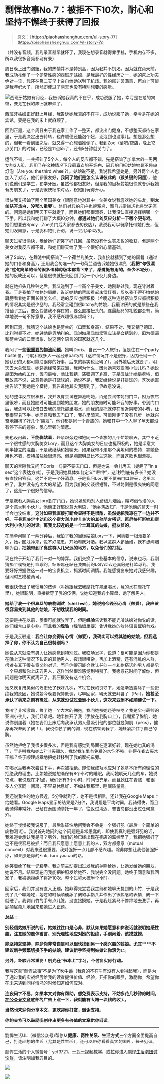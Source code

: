 # 剽悍故事No.7：被拒不下10次，耐心和坚持不懈终于获得了回报

> 原文：[https://piaohanshenghuo.com/ul-story-7/](https://piaohanshenghuo.com/ul-story-7/)

（并没有音频，我的录音器早就坏了，我现在想录音就得靠手机，手机内存不多，所以我很多音频都没有录）

周日晚上出门泡妞，我的热情并不是特别高，因为我并不饥渴。因为就在两天前，我成功推倒了一个非常性感的西班牙姑娘，是我最好的性经历之一，她的床上功夫绝对一流，我还在第二天早上亲自给她送到了机场。我的屌非常满意，再加上可能是我年纪大了，所以即使过了两天也没有特别想要的感觉。

![西班牙姑娘有月经，我告诉她我真的不在乎，成功说服了她，幸亏是在她的宾馆，要是在我的床上就麻烦了。](img/68545321e18fa3098dfe70a78a6f4a6b.png)



西班牙姑娘正好赶上月经，我告诉她我真的不在乎，成功说服了她，幸亏是在她的宾馆，要是在我的床上就麻烦了。

回到正题，这个周日由于我在家工作了一整天，都没出门健身，不想整天都待在家里，于是我决定出去转转，也许顺便还能泡个妞，没泡到也没事儿。想是那么想的，但我一看到妞之后，就又得一心想着推倒了。我到Zoe（酒吧/夜店，晚上12点关门）的时候，已经是11点55了，还有5分钟就关门了。

运气不错，一共搭讪了5个人，每个人的反应都不错。先是搭讪了加拿大的一男两女的3人组，我用了在这种情况下我最喜欢的开场白，问我的目标姑娘她是不是电灯泡（Are you the third wheel?）。姑娘说不是，我说我希望她是。另外两个人也加入了对话，他们都很友好，**我问了她们是怎么认识彼此的（很关键的问题）**，他们说他们是学生，在学牙医。虽然他都很友好，但是我的目标姑娘很快就告诉我她有男朋友了，于是我很快结束对话，祝他们玩得开心。

很快我又搭讪了两个英国美女（很随意地对其中一位美女说我喜欢她的头发，**别太纠结开场白，没那么重要**）。她们对我的反应也很积极，而且非常碰巧也是学牙医的。问题是她们明天下午就走了，而且她们都很漂亮，让我没法直接选择朝哪一个下手。所以我和她们聊了大概10分钟，**想通过她们的反应分析一下哪个更有戏**。她们想要去Spicy（Zoe关门后大家都去的夜店），我说我可以骑摩托带她们去，但她们没同意，于是我和她们告别，说一会儿Spicy见。

聊天过程很愉快，我给她们逗笑了好几回，虽然没有什么实质性的收获，但是两个美女对我反应都不错，和她们聊天给了我一个很好的心情基础。

进了Spicy，在舞池中间搭讪了一个荷兰的美女，我直接就猜到了她的国籍（通过她的口音和身高），还用我会的唯一的一句荷兰语告诉她她很漂亮（**我把“你很漂亮”这句简单的话的很多语种的版本都背下来了，感觉挺有用的，至少不减分**），她的反映还可以，但是很快就扭头回到了另一个小伙儿身边。

就在她扭头几秒钟之后，我又碰到了一个高个子美女，她刚路过我，现在背对着我。于是我拍了拍她的肩膀，告诉她她的背影看起来很好看，所以我不得不拍她的肩膀看看她正面长得怎么样。她的反应也很积极（今晚这种连续搭讪反应都很积极的情况其实是很少见的，我经常会碰到很bitchy的姑娘，我最讨厌的就是那些在我搭讪了之后，要么假装我不存在的，要么直接扭头的。连最起码的礼貌都没有，简单地说一句不好意思，我不感兴趣很麻烦吗？）。

回到正题，我猜这个姑娘也是荷兰的（口音和身高），结果不对，我又猜了德国、比利时都不对，她说她是奥地利的。我说如果我继续猜应该是会猜到的，因为德语和荷兰语的口音很像，说这两个语言的国家就这几个。

我问了一些[**很重要的物流问题**](https://piaohanshenghuo.com/the_key_of_pulling_logistics/)，她叫Doris，自己一个人旅行，但是住在一个party hostel里，今晚和很多人一起出来party的（这种情况并不是很好，因为任何一个她认识的人都可能耽误你的好事，后来的事实也证明了），另外她后天就走了，明天去大象营玩。她说她经常来亚洲，我问为什么，因为她喜欢亚洲小伙儿吗？她说是因为她的工作，我问是啥，她让我猜，还强调了身高，于是我估计她是模特，但我故意不说，故意猜她是打篮球的，她说不是，我就继续说是打排球的，这次她直接告诉了我她是个模特。我告诉她其实我猜到了，但故意没说。

她的整体反应很积极，我并没有尝试在舞池吻她，而是尝试带她到门口，因为夜店里很吵，而且她随时可能遇到她的朋友，她的朋友随时可能坏我的好事。带到门口后，我还可以找借口去我的摩托那里喝水，而我的摩托就停在附近阴暗的小巷，让我很容易下手。她同意和我去门口了，我心里暗喜。可惜刚走了没有几步，她就兴奋地拥抱了好几个“朋友”，他们都是同一个青旅的，她和其中一个人聊了半天都没有停下来的迹象，我心里顿时暗悲。

我也没闲着，**不能傻站着**，赶紧跟旁边和她同一个青旅的几个姑娘聊天，其中不乏一个很性感的大胸美女Lory，而且这个大胸美女的反应也挺积极的，她是半意大利半捷克的混血，于是我继续和她聊天，如果我带不走那个奥地利的模特，拿她备用也不错，模特虽然脸很漂亮，但是胸部明显比不过这款，而且这款也很漂亮。

聊天的空隙我又问了Doris一句要不要去门口，但是她说一会儿再去（她用了”in a sec”这个表达方式），于是我问她具体如何定义“1秒钟”，这1秒到底有多长？她没有直接回答我，这并不是一个好消息。于是我问Lory要不要去门口聊天，这里太吵了，我并没有抱太大的希望，因为我们的交谈很短暂，不过她倒是很爽快的同意了，这是一个很好的信号。

于是我和大胸美女Lory到了门口，她说她想和别人借根儿烟抽，碰巧借他烟的人是个意大利小伙儿，他俩正好都说意大利语，“他乡遇故知”，于是他俩的聊天一时半会也没结束。**这时如果我直接打断会显得不是很酷，虽然她把我凉在了一边并不好**。**于是我决定主动和这个意大利小伙儿身边的其他朋友搭话，再尽快打断她和意大利小伙儿的对话。离我比较近的是一个土耳其的姑娘，挺友好的**。

在简单闲聊了一两分钟后，我拍了我的目标姑娘Lory一下，问她要一根烟要多久，她才回过神来，说不好意思，开始和我对话。我以这群人都抽烟，我不想闻烟味为由，**把她带到了离这群人几米远的地方，以免他们的打扰。**

现在终于开始了我们一对一的博弈。我们交换了一些基本的信息，说来也巧，我刚猜那个模特是打篮球的，结果现在站在我面前的Lory过去还真的是打篮球的。我要好好把握住这一对一的宝贵机会，抓紧时间调情。我能感觉出来她对我感兴趣，但同时又模棱两可。

我很快使出了我惯用的伎俩（叫她跟我去我摩托车那里喝水，我的水在摩托车里），她很聪明，直接拆穿了我的伎俩，说她知道我的小算盘，她了解男人。

**她给了我一个很典型的废物测试（****shit test****），她说她今晚没心情（做爱），我应该很容易找到其他的姑娘，不想耽误我的时间。**

这要是换在以前，我很可能就放弃了，但是**经验**告诉我不能光听姑娘对你说的话，她们经常口是心非。而且我的**经验**（经验很重要）告诉我她的肢体语言证明有戏。

于是我反驳道：**我会让你变得有心情（做爱），我确实可以找其他的姑娘，但我选择了你，你不认为自己很特别吗？**

她说从来就没有男人让她感觉到特别过。我临场发挥，说道：很可能是因为你都是在晚上这种情况下认识的其他男人，夜场很嘈杂，再加上酒精，还有混乱的人群，很难有真正很有意义的对话。而且你很可能会默认任何一个和你搭话的男人都是另一个只想和你上床的男人，这样当然很难感觉到特别了。我愿意花时间了解你，但问题是你明天就离开了，我压根没有这个机会。

她又反复用类似的话拒绝了我好几次，不过在我的引导下，她逐渐透露除了一些拒绝我的原因，她说她今晚要保持低调，尽早回家，明天就去拜县了（Pai）。**她甚至承认了她来之前有想过，从来就没试过亚洲小伙儿，这次来亚洲不如顺便试一下。**

我听了非常激动，给了她一个大大的拥抱，我问她那她还等啥啊？我是全村最帅的亚洲小伙儿，我们赶紧吧。她半推开了我（手放在我胸口上），我绷紧了胸肌，她说你别绷着（她在我们上床后向我承认男人最吸引他的部位就是胸肌（pecs），健身再次帮到了我！）。我说你摸了我的胸，现在该轮到我了，她赶紧护住了自己的胸。

虽然她拒绝了我很多很多次，但是我有感觉到局面在逐渐好转。现在她也真的渴了，于是叫我和她去7-11买瓶水，我说我车里有免费的水你不喝，非得花钱去买水干嘛？终于顺理成章地把她转移到了我的摩托车旁。

在喝水后我再次尝试下手，再次被拒绝。即使我成功地应对了她基本所有的理性的拒绝我的理由。比如她说她想确保有8个小时的睡眠，我问她明天几点的车，她说12点，我说现在才1点，我们还有3个小时，时间很充足。而且她住在青旅，和很多人分享同一间房，不容易休息好，不如住我那里，睡眠质量高。

我还说我住的地方很近，5分钟就到了，她不是很相信，还让我在Google Maps上给她看。Google Maps显示的结果是7分钟，我说那是平均时间，我骑得快，而且我骑得非常好，已经在泰国骑摩托一年了，往返过清迈、普吉岛都没出过任何意外。

她终于慢慢被我说服了，最后象征性地问我会不会是一个强奸犯（最后一个简单的废物测试）。我说首先她问的这个问题是非常愚蠢的，即使我真的是强奸犯的话，我难道会承认我是吗？另外，我们的脸已经出现在夜店的监控里了，我把她强奸了岂不是很容易被抓？而且我只愿意上愿意上我的人，双方都愿意（mutual concent）对我来说很重要，我对强奸一点儿都不感兴趣。除非你想让我假装强奸你，如果那是你的kink, turn you on的话。

她笑着给了我一记粉拳。我之前主动提出过发我的护照给她，让她发给她的朋友，她说不用。结果现在问我能把护照发给她不，我说完全没问题。她终于同意和我回家了，我被她拒绝了将近10次，整个过程大概半个小时。

回家后，我们并没有直入正题，她非得先尝尝我之前和她聊天提到的山竹，于是我洗了几个喂她吃，她吃的时候顺便舔了我的手指头并作出了很性感的表情，我一下就硬了。我剥山竹的手有点儿脏，没直接摸她。于是我赶紧马不停蹄地去洗手，再屁颠屁颠儿地回来和她进入正题。

**总结：**

**别轻信姑娘所说的话，姑娘往往口是心非，默认如果她愿意和你说话就说明她感性趣，注意她的肢体语言**。**别光理性地应对她的拒绝，手别闲着，该摸就摸。**

**能坚持就坚持，除非你非常自信可以很快找到另一个感兴趣的姑娘。尤其****不建议新手频繁切换下手的姑娘，建议新手坚持到姑娘让你滚为止。**

**另外，经验非常重要！别光在“书本上”学习，不付出实际行动。**

我写这些“剽悍故事“不是为了吹牛逼（我真的不在乎有没有人看得起我），而是为了通过我的实战经历给我的读者提供价值、经验，开拓你的眼界，激励你，希望你在未来遇到同样情况的时候知道如何应对。

**连夜码字不易，如果本文对你有帮助，想免费表示支持，不妨多花几秒钟的时间，[在公众号文章](https://mp.weixin.qq.com/s?__biz=MzIwNjgyMzMzOQ==&mid=2247484835&idx=1&sn=df3412880df74ae6e6eadada92d8235d&chksm=971a8f67a06d0671d5407ce95f334246aaed525179b6425bc756a087e2d99914a211fedc543b&token=474145557&lang=zh_CN#rd)底部的广告上点一下，我就能有大概一块钱的收入。**

**当然也欢迎你分享本文，更欢迎你打赏，谢谢支持**。

**你的支持可以鼓励我创作出更多有价值的文章供你阅读。**

* * *

剽悍生活UL（微信公众号)帮你从**健康、两性关系、生活方式**三个方面全面提高自己，打造理想的生活（尤其是性生活）。还可以带你看看真实的国外，长长见识。

剽悍生活的个人微信号：ycf3721，[一对一视频教学](https://piaohanshenghuo.com/1on1_coaching/)，或拉你进入[剽悍生活泡妞讨论群](https://piaohanshenghuo.com/ul-group-chat/)，请注明加我的目的。

![](img/cd21a79bb7339e9feac101b7d8f24243.png)

![](img/48a213915b598d48c51d7cbc5ebeaa6c.png)